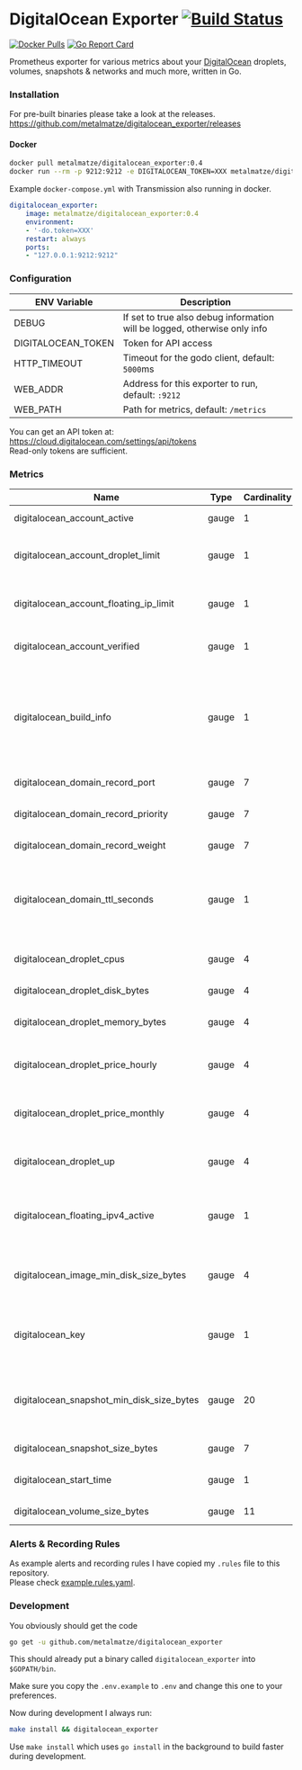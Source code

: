 # DigitalOcean Exporter [![Build Status](https://drone.github.matthiasloibl.com/api/badges/metalmatze/digitalocean_exporter/status.svg)](https://drone.github.matthiasloibl.com/metalmatze/digitalocean_exporter)

[![Docker Pulls](https://img.shields.io/docker/pulls/metalmatze/digitalocean_exporter.svg?maxAge=604800)](https://hub.docker.com/r/metalmatze/digitalocean_exporter)
[![Go Report Card](https://goreportcard.com/badge/github.com/metalmatze/digitalocean_exporter)](https://goreportcard.com/report/github.com/metalmatze/digitalocean_exporter)

Prometheus exporter for various metrics about your [DigitalOcean](https://www.digitalocean.com/) droplets, volumes, snapshots & networks and much more, written in Go.

### Installation

For pre-built binaries please take a look at the releases.  
https://github.com/metalmatze/digitalocean_exporter/releases

#### Docker

```bash
docker pull metalmatze/digitalocean_exporter:0.4
docker run --rm -p 9212:9212 -e DIGITALOCEAN_TOKEN=XXX metalmatze/digitalocean_exporter:0.4
```

Example `docker-compose.yml` with Transmission also running in docker.

```yaml
digitalocean_exporter:
    image: metalmatze/digitalocean_exporter:0.4
    environment:
    - '-do.token=XXX'
    restart: always
    ports:
    - "127.0.0.1:9212:9212"
```

### Configuration

ENV Variable | Description
|----------|-----|
| DEBUG | If set to true also debug information will be logged, otherwise only info |
| DIGITALOCEAN_TOKEN | Token for API access |
| HTTP_TIMEOUT | Timeout for the godo client, default: `5000`ms | 
| WEB_ADDR | Address for this exporter to run, default: `:9212` |
| WEB_PATH | Path for metrics, default: `/metrics` |

You can get an API token at: https://cloud.digitalocean.com/settings/api/tokens  
Read-only tokens are sufficient.

### Metrics

|Name                                         |Type     |Cardinality   |Help
|----                                         |----     |-----------   |----
| digitalocean_account_active                 | gauge   | 1            | The status of your account
| digitalocean_account_droplet_limit          | gauge   | 1            | The maximum number of droplet you can use
| digitalocean_account_floating_ip_limit      | gauge   | 1            | The maximum number of floating ips you can use
| digitalocean_account_verified               | gauge   | 1            | 1 if your email address was verified
| digitalocean_build_info                     | gauge   | 1            | A metric with a constant '1' value labeled by version, revision, and branch from which the node_exporter was built.
| digitalocean_domain_record_port             | gauge   | 7            | The port for SRV records
| digitalocean_domain_record_priority         | gauge   | 7            | The priority for SRV and MX records
| digitalocean_domain_record_weight           | gauge   | 7            | The weight for SRV records
| digitalocean_domain_ttl_seconds             | gauge   | 1            | Seconds that clients can cache queried information before a refresh should be requested
| digitalocean_droplet_cpus                   | gauge   | 4            | Droplet's number of CPUs
| digitalocean_droplet_disk_bytes             | gauge   | 4            | Droplet's disk in bytes
| digitalocean_droplet_memory_bytes           | gauge   | 4            | Droplet's memory in bytes
| digitalocean_droplet_price_hourly           | gauge   | 4            | Price of the Droplet billed hourly in dollars
| digitalocean_droplet_price_monthly          | gauge   | 4            | Price of the Droplet billed monthly in dollars
| digitalocean_droplet_up                     | gauge   | 4            | If 1 the droplet is up and running, 0 otherwise
| digitalocean_floating_ipv4_active           | gauge   | 1            | If 1 the floating ip used by a droplet, 0 otherwise
| digitalocean_image_min_disk_size_bytes      | gauge   | 4            | Minimum disk size for a droplet to run this image on in bytes
| digitalocean_key                            | gauge   | 1            | Information about keys in your digitalocean account
| digitalocean_snapshot_min_disk_size_bytes   | gauge   | 20           | Minimum disk size for a droplet/volume to run this snapshot on in bytes
| digitalocean_snapshot_size_bytes            | gauge   | 7            | Snapshot's size in bytes
| digitalocean_start_time                     | gauge   | 1            | Unix timestamp of the start time
| digitalocean_volume_size_bytes              | gauge   | 11           | Volume's size in bytes

### Alerts & Recording Rules

As example alerts and recording rules I have copied my `.rules` file to this repository.  
Please check [example.rules.yaml](example.rules.yml).

### Development

You obviously should get the code

```bash
go get -u github.com/metalmatze/digitalocean_exporter
```

This should already put a binary called `digitalocean_exporter` into `$GOPATH/bin`.

Make sure you copy the `.env.example` to `.env` and change this one to your preferences.

Now during development I always run:

```bash
make install && digitalocean_exporter
```

Use `make install` which uses `go install` in the background to build faster during development.
